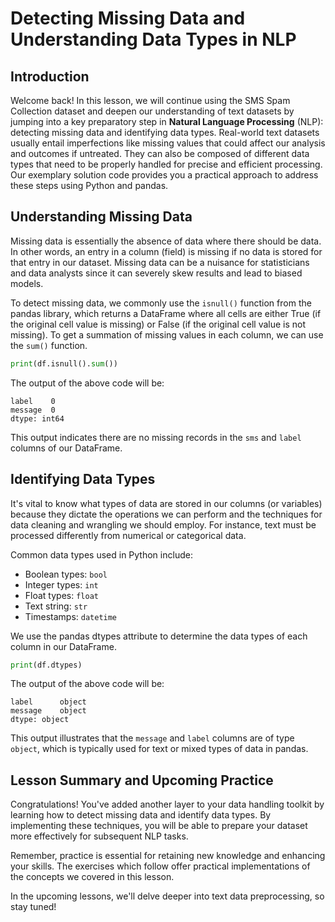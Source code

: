 # Detecting Missing Data and Understanding Data Types in NLP

## Introduction
Welcome back! In this lesson, we will continue using the SMS Spam Collection dataset and deepen our understanding of text datasets by jumping into a key preparatory step in **Natural Language Processing** (NLP): detecting missing data and identifying data types. Real-world text datasets usually entail imperfections like missing values that could affect our analysis and outcomes if untreated. They can also be composed of different data types that need to be properly handled for precise and efficient processing. Our exemplary solution code provides you a practical approach to address these steps using Python and pandas.

## Understanding Missing Data
Missing data is essentially the absence of data where there should be data. In other words, an entry in a column (field) is missing if no data is stored for that entry in our dataset. Missing data can be a nuisance for statisticians and data analysts since it can severely skew results and lead to biased models.

To detect missing data, we commonly use the `isnull()` function from the pandas library, which returns a DataFrame where all cells are either True (if the original cell value is missing) or False (if the original cell value is not missing). To get a summation of missing values in each column, we can use the `sum()` function.

```Python
print(df.isnull().sum())
```

The output of the above code will be:

```Plain text
label    0
message  0
dtype: int64
```

This output indicates there are no missing records in the `sms` and `label` columns of our DataFrame.

## Identifying Data Types
It's vital to know what types of data are stored in our columns (or variables) because they dictate the operations we can perform and the techniques for data cleaning and wrangling we should employ. For instance, text must be processed differently from numerical or categorical data.

Common data types used in Python include:

* Boolean types: `bool`
* Integer types: `int`
* Float types: `float`
* Text string: `str`
* Timestamps: `datetime`

We use the pandas dtypes attribute to determine the data types of each column in our DataFrame.

```Python
print(df.dtypes)
```

The output of the above code will be:

```Plain text
label      object
message    object
dtype: object
```

This output illustrates that the `message` and `label` columns are of type `object`, which is typically used for text or mixed types of data in pandas.

## Lesson Summary and Upcoming Practice
Congratulations! You've added another layer to your data handling toolkit by learning how to detect missing data and identify data types. By implementing these techniques, you will be able to prepare your dataset more effectively for subsequent NLP tasks.

Remember, practice is essential for retaining new knowledge and enhancing your skills. The exercises which follow offer practical implementations of the concepts we covered in this lesson.

In the upcoming lessons, we'll delve deeper into text data preprocessing, so stay tuned!
